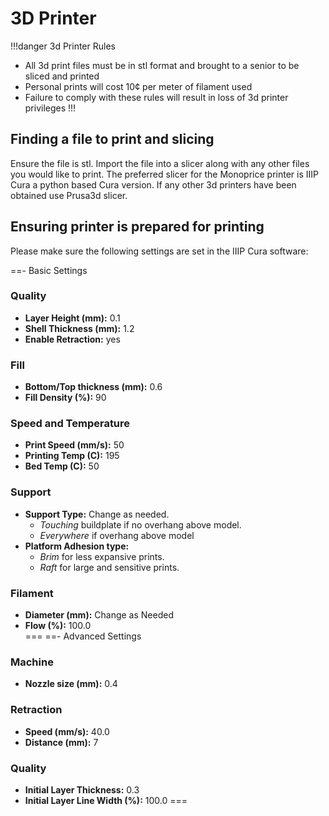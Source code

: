 # 3D Printer

!!!danger 3d Printer Rules
* All 3d print files must be in stl format and brought to a senior to be sliced and printed
* Personal prints will cost 10&#162; per meter of filament used
* Failure to comply with these rules will result in loss of 3d printer privileges
!!!
## Finding a file to print and slicing
Ensure the file is stl. Import the file into a slicer along with any other files you would like to print. The preferred slicer for the Monoprice printer is IIIP Cura a python based Cura version. If any other 3d printers have been obtained use Prusa3d slicer.

## Ensuring printer is prepared for printing
Please make sure the following settings are set in the IIIP Cura software:

==- Basic Settings
### Quality
* **Layer Height (mm):** 0.1
* **Shell Thickness (mm):** 1.2
* **Enable Retraction:** yes
### Fill
* **Bottom/Top thickness (mm):** 0.6
* **Fill Density (%):** 90
### Speed and Temperature
* **Print Speed (mm/s):** 50
* **Printing Temp (C):** 195
* **Bed Temp (C):** 50
### Support
* **Support Type:** Change as needed. 
    * *Touching* buildplate if no overhang above model. 
    * *Everywhere* if overhang above model
* **Platform Adhesion type:** 
    * *Brim* for less expansive prints. 
    * *Raft* for large and sensitive prints.
### Filament
* **Diameter (mm):** Change as Needed
* **Flow (%):** 100.0    
===
==- Advanced Settings
### Machine
* **Nozzle size (mm):** 0.4
### Retraction
* **Speed (mm/s):** 40.0
* **Distance (mm):** 7
### Quality
* **Initial Layer Thickness:** 0.3
* **Initial Layer Line Width (%):** 100.0
===
